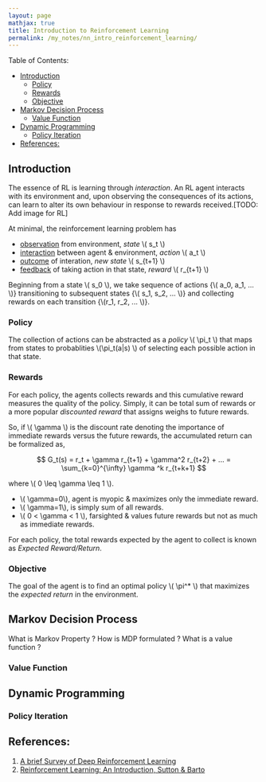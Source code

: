 ```yaml
---
layout: page
mathjax: true
title: Introduction to Reinforcement Learning 
permalink: /my_notes/nn_intro_reinforcement_learning/
---
```


Table of Contents:

- [Introduction](#introduction)
  - [Policy](#policy)
  - [Rewards](#rewards)
  - [Objective](#objective)
- [Markov Decision Process](#markov-decision-process)
  - [Value Function](#value-function)
- [Dynamic Programming](#dynamic-programming)
  - [Policy Iteration](#policy-iteration)
- [References:](#references)

## Introduction
The essence of RL is learning through *interaction*. An RL agent
interacts with its environment and, upon observing the consequences of its actions, can learn to alter its own behaviour in
response to rewards received.[TODO: Add image for RL]

At minimal, the reinforcement learning problem has 
* <u>observation</u> from environment, *state* \\( s_t \\)
* <u>interaction</u> between agent & environment, *action* \\( a_t \\)
* <u>outcome</u> of interation, *new state* \\( s_{t+1} \\)
* <u>feedback</u> of taking action in that state, *reward* \\( r_{t+1} \\)

Beginning from a state \\( s_0 \\), we take sequence of actions {\\( a_0, a_1, ... \\)} transitioning to subsequent states {\\( s_1, s_2, ... \\)} and collecting rewards on each transition {\\(r_1, r_2, ... \\)}.

### Policy
The collection of actions can be abstracted as a *policy* \\( \pi_t \\) that maps from states to probablities \\(\pi_t(a\|s) \\) of selecting each possible action in that state. 

### Rewards
For each policy, the agents collects rewards and this cumulative reward measures the quality of the policy. Simply, it can be total sum of rewards or a more popular *discounted reward* that assigns  weighs to future rewards. 

So, if \\( \gamma \\) is the discount rate denoting the importance of immediate rewards versus the future rewards, the accumulated return can be formalized as, 

$$
    G_t(s) = r_t + \gamma r_{t+1} + \gamma^2 r_{t+2} + ... = \sum_{k=0}^{\infty} \gamma ^k r_{t+k+1} 
$$

where \\( 0 \leq \gamma \leq 1 \\).

* \\( \gamma=0\\), agent is myopic & maximizes only the immediate reward.
* \\( \gamma=1\\), is simply sum of all rewards.
* \\( 0 < \gamma < 1 \\), farsighted & values future rewards but not as much as immediate rewards.

For each policy, the total rewards expected by the agent to collect is known as *Expected Reward/Return*.

### Objective
The goal of the agent is to find an optimal policy \\( \pi^* \\) that maximizes the *expected return* in the environment.

## Markov Decision Process
What is Markov Property ? How is MDP formulated ? What is a value function ? 

### Value Function

## Dynamic Programming

### Policy Iteration

## References:
1. [A brief Survey of Deep Reinforcement Learning](https://arxiv.org/pdf/1708.05866.pdf)
2. [Reinforcement Learning: An Introduction, Sutton & Barto](https://web.stanford.edu/class/psych209/Readings/SuttonBartoIPRLBook2ndEd.pdf)